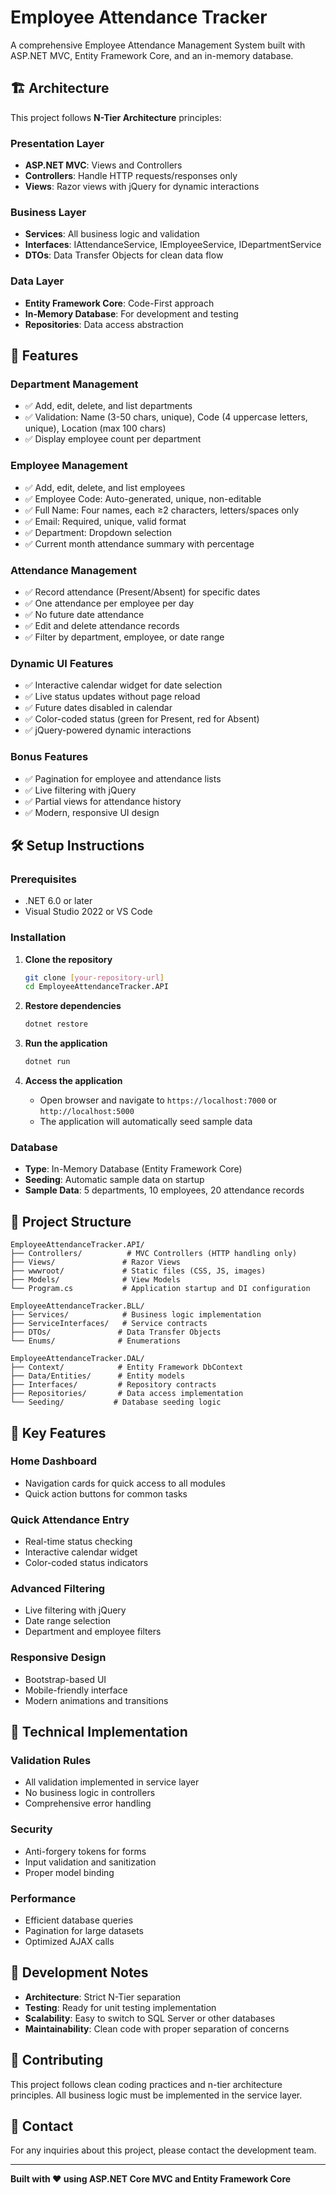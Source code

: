 # Employee Attendance Tracker

A comprehensive Employee Attendance Management System built with ASP.NET MVC, Entity Framework Core, and an in-memory database.

## 🏗️ Architecture

This project follows **N-Tier Architecture** principles:

### **Presentation Layer**
- **ASP.NET MVC**: Views and Controllers
- **Controllers**: Handle HTTP requests/responses only
- **Views**: Razor views with jQuery for dynamic interactions

### **Business Layer**
- **Services**: All business logic and validation
- **Interfaces**: IAttendanceService, IEmployeeService, IDepartmentService
- **DTOs**: Data Transfer Objects for clean data flow

### **Data Layer**
- **Entity Framework Core**: Code-First approach
- **In-Memory Database**: For development and testing
- **Repositories**: Data access abstraction

## 🚀 Features

### **Department Management**
- ✅ Add, edit, delete, and list departments
- ✅ Validation: Name (3-50 chars, unique), Code (4 uppercase letters, unique), Location (max 100 chars)
- ✅ Display employee count per department

### **Employee Management**
- ✅ Add, edit, delete, and list employees
- ✅ Employee Code: Auto-generated, unique, non-editable
- ✅ Full Name: Four names, each ≥2 characters, letters/spaces only
- ✅ Email: Required, unique, valid format
- ✅ Department: Dropdown selection
- ✅ Current month attendance summary with percentage

### **Attendance Management**
- ✅ Record attendance (Present/Absent) for specific dates
- ✅ One attendance per employee per day
- ✅ No future date attendance
- ✅ Edit and delete attendance records
- ✅ Filter by department, employee, or date range

### **Dynamic UI Features**
- ✅ Interactive calendar widget for date selection
- ✅ Live status updates without page reload
- ✅ Future dates disabled in calendar
- ✅ Color-coded status (green for Present, red for Absent)
- ✅ jQuery-powered dynamic interactions

### **Bonus Features**
- ✅ Pagination for employee and attendance lists
- ✅ Live filtering with jQuery
- ✅ Partial views for attendance history
- ✅ Modern, responsive UI design

## 🛠️ Setup Instructions

### **Prerequisites**
- .NET 6.0 or later
- Visual Studio 2022 or VS Code

### **Installation**
1. **Clone the repository**
   ```bash
   git clone [your-repository-url]
   cd EmployeeAttendanceTracker.API
   ```

2. **Restore dependencies**
   ```bash
   dotnet restore
   ```

3. **Run the application**
   ```bash
   dotnet run
   ```

4. **Access the application**
   - Open browser and navigate to `https://localhost:7000` or `http://localhost:5000`
   - The application will automatically seed sample data

### **Database**
- **Type**: In-Memory Database (Entity Framework Core)
- **Seeding**: Automatic sample data on startup
- **Sample Data**: 5 departments, 10 employees, 20 attendance records

## 📁 Project Structure

```
EmployeeAttendanceTracker.API/
├── Controllers/          # MVC Controllers (HTTP handling only)
├── Views/               # Razor Views
├── wwwroot/             # Static files (CSS, JS, images)
├── Models/              # View Models
└── Program.cs           # Application startup and DI configuration

EmployeeAttendanceTracker.BLL/
├── Services/            # Business logic implementation
├── ServiceInterfaces/   # Service contracts
├── DTOs/               # Data Transfer Objects
└── Enums/              # Enumerations

EmployeeAttendanceTracker.DAL/
├── Context/            # Entity Framework DbContext
├── Data/Entities/      # Entity models
├── Interfaces/         # Repository contracts
├── Repositories/       # Data access implementation
└── Seeding/           # Database seeding logic
```

## 🎯 Key Features

### **Home Dashboard**
- Navigation cards for quick access to all modules
- Quick action buttons for common tasks

### **Quick Attendance Entry**
- Real-time status checking
- Interactive calendar widget
- Color-coded status indicators

### **Advanced Filtering**
- Live filtering with jQuery
- Date range selection
- Department and employee filters

### **Responsive Design**
- Bootstrap-based UI
- Mobile-friendly interface
- Modern animations and transitions

## 🔧 Technical Implementation

### **Validation Rules**
- All validation implemented in service layer
- No business logic in controllers
- Comprehensive error handling

### **Security**
- Anti-forgery tokens for forms
- Input validation and sanitization
- Proper model binding

### **Performance**
- Efficient database queries
- Pagination for large datasets
- Optimized AJAX calls

## 📝 Development Notes

- **Architecture**: Strict N-Tier separation
- **Testing**: Ready for unit testing implementation
- **Scalability**: Easy to switch to SQL Server or other databases
- **Maintainability**: Clean code with proper separation of concerns

## 🤝 Contributing

This project follows clean coding practices and n-tier architecture principles. All business logic must be implemented in the service layer.

## 📧 Contact

For any inquiries about this project, please contact the development team.

---

**Built with ❤️ using ASP.NET Core MVC and Entity Framework Core**
